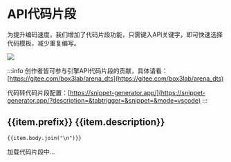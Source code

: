 <script setup>
import '/style.css'
import axios from "axios";
</script>
# API代码片段

为提升编码速度，我们增加了代码片段功能，只需键入API关键字，即可快速选择代码模板，减少重复编写。


![](https://static.codemao.cn/pickduck/SkeQfDQfye.gif?hash=FiJE1_mjcLSFSBO8qbbE_DPJnuuQ)


:::info
创作者皆可参与引擎API代码片段的贡献，具体请看：[https://gitee.com/box3lab/arena_dts](https://gitee.com/box3lab/arena_dts)

代码转代码片段配置：[https://snippet-generator.app/](https://snippet-generator.app/?description=&tabtrigger=&snippet=&mode=vscode)
:::


<div v-if="snippetsList">
    <div v-for="item in snippetsList" :key="item.description">
        <h2>
            <font id="API"></font>
            {{item.prefix}}
            <font id="Type">{{item.description}}</font>
            <a class="header-anchor" :href="`#${item.prefix}`" ></a>
        </h2>
        <pre v-highlightjs><code class="typescript">{{item.body.join("\n")}}</code></pre>
    </div>
    
</div>
<p v-else>加载代码片段中...</p>



<script>

export default {
  data() {
    return {
      snippetsList: null
    };
  },
  async created() {
    const response = await axios.get('https://api.box3lab.com/dao3lab/get-dao3-typescript-snippets', {
    headers: {
      "Content-Type": "application/json",
    }});
    this.snippetsList=response.data;
  }
};
</script>




